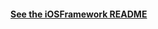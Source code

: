 #### [See the iOSFramework README](https://github.com/madison-vincent/DemoAppiumFramework/blob/iOSFramework/README.md)
